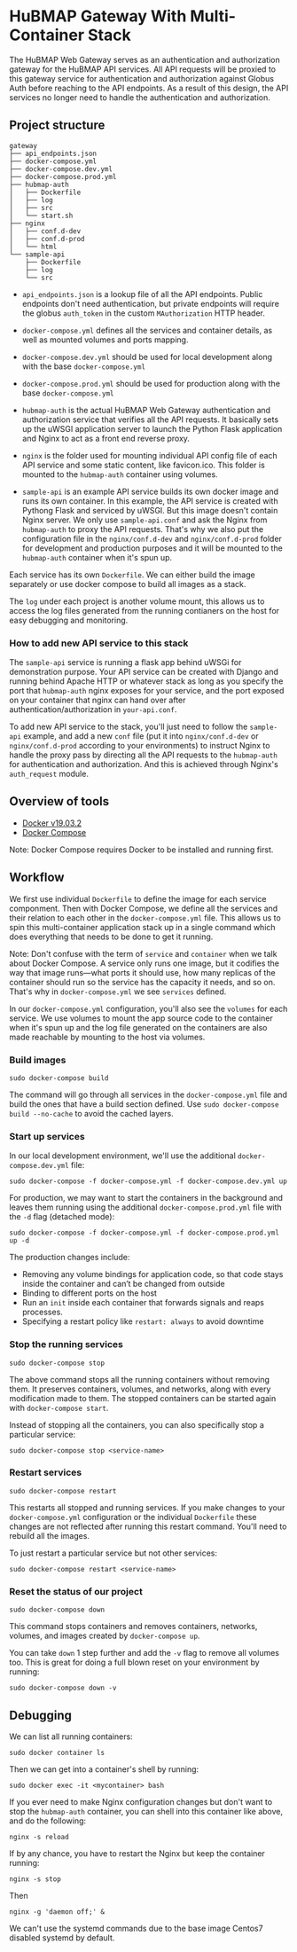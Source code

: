 # HuBMAP Gateway With Multi-Container Stack

The HuBMAP Web Gateway serves as an authentication and authorization gateway for the HuBMAP API services. All API requests will be proxied to this gateway service for authentication and authorization against Globus Auth before reaching to the API endpoints. As a result of this design, the API services no longer need to handle the authentication and authorization.

## Project structure

````
gateway
├── api_endpoints.json
├── docker-compose.yml
├── docker-compose.dev.yml
├── docker-compose.prod.yml
├── hubmap-auth
│   ├── Dockerfile
│   ├── log
│   ├── src
│   └── start.sh
├── nginx
│   ├── conf.d-dev
│   ├── conf.d-prod
│   └── html
└── sample-api
    ├── Dockerfile
    ├── log
    └── src
````

* `api_endpoints.json` is a lookup file of all the API endpoints. Public endpoints don't need authentication, but private endpoints will require the globus `auth_token` in the custom `MAuthorization` HTTP header. 

* `docker-compose.yml` defines all the services and container details, as well as mounted volumes and ports mapping.

* `docker-compose.dev.yml` should be used for local development along with the base `docker-compose.yml`

* `docker-compose.prod.yml` should be used for production along with the base `docker-compose.yml`

* `hubmap-auth` is the actual HuBMAP Web Gateway authentication and authorization service that verifies all the API requests. It basically sets up the uWSGI application server to launch the Python Flask application and Nginx to act as a front end reverse proxy.

* `nginx` is the folder used for mounting individual API config file of each API service and some static content, like favicon.ico. This folder is mounted to the `hubmap-auth` container using volumes.

* `sample-api` is an example API service builds its own docker image and runs its own container. In this example, the API service is created with Pythong Flask and serviced by uWSGI. But this image doesn't contain Nginx server. We only use `sample-api.conf` and ask the Nginx from `hubmap-auth` to proxy the API requests. That's why we also put the configuration file in the `nginx/conf.d-dev` and `nginx/conf.d-prod` folder for development and production purposes and it will be mounted to the `hubmap-auth` container when it's spun up.

Each service has its own `Dockerfile`. We can either build the image separately or use docker compose to build all images as a stack.

The `log` under each project is another volume mount, this allows us to access the log files generated from the running contianers on the host for easy debugging and monitoring.

### How to add new API service to this stack

The `sample-api` service is running a flask app behind uWSGi for demonstration purpose. Your API service can be created with Django and running behind Apache HTTP or whatever stack as long as you specify the port that `hubmap-auth` nginx exposes for your service, and the port exposed on your container that nginx can hand over after authentication/authorization in `your-api.conf`. 

To add new API service to the stack, you'll just need to follow the `sample-api` example, and add a new `conf` file (put it into `nginx/conf.d-dev` or `nginx/conf.d-prod` according to your environments) to instruct Nginx to handle the proxy pass by directing all the API requests to the `hubmap-auth` for authentication and authorization. And this is achieved through Nginx's `auth_request` module. 

## Overview of tools

- [Docker v19.03.2](https://docs.docker.com/install/)
- [Docker Compose](https://docs.docker.com/compose/install/)

Note: Docker Compose requires Docker to be installed and running first.

## Workflow

We first use individual `Dockerfile` to define the image for each service componment. Then with Docker Compose, we define all the services and their relation to each other in the `docker-compose.yml` file. This allows us to spin this multi-container application stack up in a single command which does everything that needs to be done to get it running. 

Note: Don't confuse with the term of `service` and `container` when we talk about Docker Compose. A service only runs one image, but it codifies the way that image runs&mdash;what ports it should use, how many replicas of the container should run so the service has the capacity it needs, and so on. That's why in `docker-compose.yml` we see `services` defined.

In our `docker-compose.yml` configuration, you'll also see the `volumes` for each service. We use volumes to mount the app source code to the container when it's spun up and the log file generated on the containers are also made reachable by mounting to the host via volumes. 

### Build images

````
sudo docker-compose build
````

The command will go through all services in the `docker-compose.yml` file and build the ones that have a build section defined. Use `sudo docker-compose build --no-cache` to avoid the cached layers.


### Start up services

In our local development environment, we'll use the additional `docker-compose.dev.yml` file:

````
sudo docker-compose -f docker-compose.yml -f docker-compose.dev.yml up
````

For production, we may want to start the containers in the background and leaves them running using the additional `docker-compose.prod.yml` file with the `-d` flag (detached mode):

````
sudo docker-compose -f docker-compose.yml -f docker-compose.prod.yml up -d
````

The production changes include:

* Removing any volume bindings for application code, so that code stays inside the container and can’t be changed from outside
* Binding to different ports on the host
* Run an `init` inside each container that forwards signals and reaps processes.
* Specifying a restart policy like `restart: always` to avoid downtime

### Stop the running services

````
sudo docker-compose stop
````
The above command stops all the running containers without removing them. It preserves containers, volumes, and networks, along with every modification made to them. The stopped containers can be started again with `docker-compose start`. 

Instead of stopping all the containers, you can also specifically stop a particular service:

````
sudo docker-compose stop <service-name>
````

### Restart services

````
sudo docker-compose restart
````

This restarts all stopped and running services. If you make changes to your `docker-compose.yml` configuration or the individual `Dockerfile` these changes are not reflected after running this restart command. You'll need to rebuild all the images.

To just restart a particular service but not other services:

````
sudo docker-compose restart <service-name>
````

### Reset the status of our project

````
sudo docker-compose down
````

This command stops containers and removes containers, networks, volumes, and images created by `docker-compose up`.

You can take `down` 1 step further and add the `-v` flag to remove all volumes too. This is great for doing a full blown reset on your environment by running:

````
sudo docker-compose down -v
````

## Debugging

We can list all running containers:

````
sudo docker container ls
````

Then we can get into a container's shell by running:

````
sudo docker exec -it <mycontainer> bash
````

If you ever need to make Nginx configuration changes but don't want to stop the `hubmap-auth` container, you can shell into this container like above, and do the following:

````
nginx -s reload
````

If by any chance, you have to restart the Nginx but keep the container running:

````
nginx -s stop
````

Then 

````
nginx -g 'daemon off;' &
````

We can't use the systemd commands due to the base image Centos7 disabled systemd by default.
